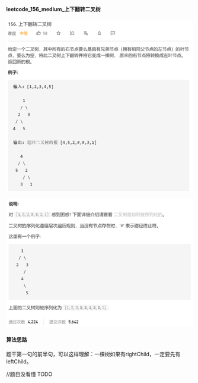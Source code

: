 #### leetcode_156_medium_上下翻转二叉树

![image-20210213110149585](leetcode_156_medium_上下翻转二叉树.assets/image-20210213110149585.png)

![image-20210213110201122](leetcode_156_medium_上下翻转二叉树.assets/image-20210213110201122.png)

#### 算法思路

题干第一句的前半句，可以这样理解：一棵树如果有rightChild，一定要先有leftChild。

//题目没看懂 TODO